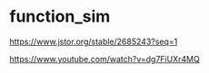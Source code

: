 # function_sim

https://www.jstor.org/stable/2685243?seq=1

https://www.youtube.com/watch?v=dg7FiUXr4MQ
